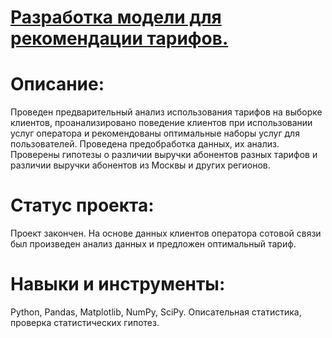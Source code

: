 <h1 align="left"><a href="https://github.com/Shakal-tabaki/yandex_practicum/blob/main/project_recommendation_of_tariffs/recommendation_of_tariffs.ipynb" target="_blank">Разработка модели для рекомендации тарифов.</a></h1>

<h1>Описание:</h1>

Проведен предварительный анализ использования тарифов на выборке клиентов,
проанализировано поведение клиентов при использовании услуг оператора и
рекомендованы оптимальные наборы услуг для пользователей. Проведена предобработка
данных, их анализ. Проверены гипотезы о различии выручки абонентов разных тарифов и
различии выручки абонентов из Москвы и других регионов. 


<h1>Статус проекта:</h1>
Проект закончен. На основе данных клиентов оператора сотовой связи был произведен анализ данных и предложен оптимальный тариф.

<h1>Навыки и инструменты:</h1>  
Python, Pandas, Matplotlib, NumPy, SciPy.
</dir>Описательная статистика, проверка статистических гипотез.
